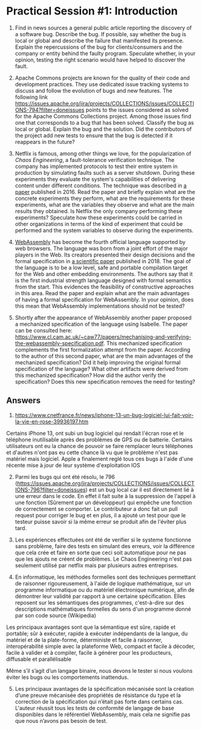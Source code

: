 # Practical Session #1: Introduction

1. Find in news sources a general public article reporting the discovery of a software bug. Describe the bug. If possible, say whether the bug is local or global and describe the failure that manifested its presence. Explain the repercussions of the bug for clients/consumers and the company or entity behind the faulty program. Speculate whether, in your opinion, testing the right scenario would have helped to discover the fault.

2. Apache Commons projects are known for the quality of their code and development practices. They use dedicated issue tracking systems to discuss and follow the evolution of bugs and new features. The following link https://issues.apache.org/jira/projects/COLLECTIONS/issues/COLLECTIONS-794?filter=doneissues points to the issues considered as solved for the Apache Commons Collections project. Among those issues find one that corresponds to a bug that has been solved. Classify the bug as local or global. Explain the bug and the solution. Did the contributors of the project add new tests to ensure that the bug is detected if it reappears in the future?

3. Netflix is famous, among other things we love, for the popularization of *Chaos Engineering*, a fault-tolerance verification technique. The company has implemented protocols to test their entire system in production by simulating faults such as a server shutdown. During these experiments they evaluate the system's capabilities of delivering content under different conditions. The technique was described in [a paper](https://arxiv.org/ftp/arxiv/papers/1702/1702.05843.pdf) published in 2016. Read the paper and briefly explain what are the concrete experiments they perform, what are the requirements for these experiments, what are the variables they observe and what are the main results they obtained. Is Netflix the only company performing these experiments? Speculate how these experiments could be carried in other organizations in terms of the kind of experiment that could be performed and the system variables to observe during the experiments.

4. [WebAssembly](https://webassembly.org/) has become the fourth official language supported by web browsers. The language was born from a joint effort of the major players in the Web. Its creators presented their design decisions and the formal specification in [a scientific paper](https://people.mpi-sws.org/~rossberg/papers/Haas,%20Rossberg,%20Schuff,%20Titzer,%20Gohman,%20Wagner,%20Zakai,%20Bastien,%20Holman%20-%20Bringing%20the%20Web%20up%20to%20Speed%20with%20WebAssembly.pdf) published in 2018. The goal of the language is to be a low level, safe and portable compilation target for the Web and other embedding environments. The authors say that it is the first industrial strength language designed with formal semantics from the start. This evidences the feasibility of constructive approaches in this area. Read the paper and explain what are the main advantages of having a formal specification for WebAssembly. In your opinion, does this mean that WebAssembly implementations should not be tested? 

5.  Shortly after the appearance of WebAssembly another paper proposed a mechanized specification of the language using Isabelle. The paper can be consulted here: https://www.cl.cam.ac.uk/~caw77/papers/mechanising-and-verifying-the-webassembly-specification.pdf. This mechanized specification complements the first formalization attempt from the paper. According to the author of this second paper, what are the main advantages of the mechanized specification? Did it help improving the original formal specification of the language? What other artifacts were derived from this mechanized specification? How did the author verify the specification? Does this new specification removes the need for testing?

## Answers
1. https://www.cnetfrance.fr/news/iphone-13-un-bug-logiciel-lui-fait-voir-la-vie-en-rose-39936197.htm

Certains iPhone 13, ont subi un bug logiciel qui rendait l'écran rose et le téléphone inutilisable après des problèmes de GPS ou de batterie. Certains utilisateurs ont eu la chance de pouvoir se faire remplacer leurs téléphones et d'autres n'ont pas eu cette chance là vu que le problème n'est pas matériel mais logiciel. Apple a finalement reglé tous ces bugs à l'aide d'une récente mise à jour de leur système d'exploitation IOS


2. Parmi les bugs qui ont été résolu, le 796 (https://issues.apache.org/jira/projects/COLLECTIONS/issues/COLLECTIONS-796?filter=doneissues) est un bug local car il est directement lié à une erreur dans le code. En effet il fait suite à la suppression de l'appel à une fonction (Sûrement par un développeur) qui empêche une fonction de correctement se comporter. Le contributeur a donc fait un pull request pour corriger le bug et en plus, il a ajouté un test pour que le testeur puisse savoir si la même erreur se produit afin de l'éviter plus tard.

3. Les expériences effectuées ont été de verifier si le systeme fonctionne sans problème, faire des tests en simulant des erreurs, voir la différence que cela crée et faire en sorte que ceci soit automatique pour ne pas que les ajouts ne créent de problèmes. Le Chaos Engineering n'est pas seulement utilisé par netflix mais par plusieurs autres entreprises.

4. En informatique, les méthodes formelles sont des techniques permettant de raisonner rigoureusement, à l'aide de logique mathématique, sur un programme informatique ou du matériel électronique numérique, afin de démontrer leur validité par rapport à une certaine spécification. Elles reposent sur les sémantiques des programmes, c'est-à-dire sur des descriptions mathématiques formelles du sens d'un programme donné par son code source (Wikipedia)

Les principaux avantages sont que la sémantique est sûre, rapide et portable; sûr à exécuter, rapide à exécuter indépendants de la langue, du matériel et de la plate-forme, déterministe et facile à raisonner, interopérabilité simple avec la plateforme Web, compact et facile à décoder, facile à valider et à compiler, facile à générer pour les producteurs, diffusable et parallélisable

Même s’il s’agit d’un langage binaire, nous devons le tester si nous voulons éviter les bugs ou les comportements inattendus.

5. Les principaux avantages de la spécification mécanisée sont la création d’une preuve mécanisée des propriétés de résistance du type et la correction de la spécification qui n’était pas forte dans certains cas.
L'auteur réussit tous les tests de conformité de langage de base disponibles dans le référentiel WebAssembly, mais cela ne signifie pas que nous n’avons pas besoin de test.


